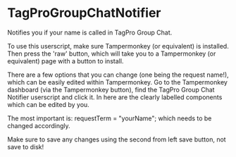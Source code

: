 TagProGroupChatNotifier
=======================

Notifies you if your name is called in TagPro Group Chat.

To use this userscript, make sure Tampermonkey (or equivalent) is installed.
Then press the 'raw' button, which will take you to a Tampermonkey (or equivalent) page with a button to install.

There are a few options that you can change (one being the request name!), which can be easily edited within Tampermonkey. Go to the Tampermonkey dashboard (via the Tampermonkey button), find the TagPro Group Chat Notifier userscript and click it. In here are the clearly labelled components which can be edited by you. 

The most important is: requestTerm = "yourName";
which needs to be changed accordingly.

Make sure to save any changes using the second from left save button, not save to disk!
